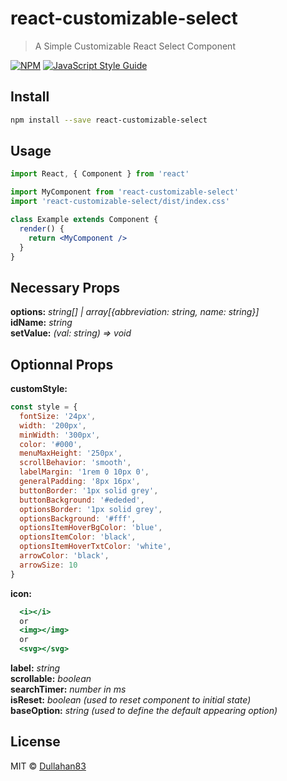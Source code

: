 # react-customizable-select

> A Simple Customizable React Select Component

[![NPM](https://img.shields.io/npm/v/react-customizable-select.svg)](https://www.npmjs.com/package/react-customizable-select) [![JavaScript Style Guide](https://img.shields.io/badge/code_style-standard-brightgreen.svg)](https://standardjs.com)

## Install

```bash
npm install --save react-customizable-select
```

## Usage

```jsx
import React, { Component } from 'react'

import MyComponent from 'react-customizable-select'
import 'react-customizable-select/dist/index.css'

class Example extends Component {
  render() {
    return <MyComponent />
  }
}
```

## Necessary Props

**options:** _string[] | array[{abbreviation: string, name: string}]_  
**idName:** _string_  
**setValue:** _(val: string) => void_  

## Optionnal Props

**customStyle:**

```jsx
const style = {
  fontSize: '24px',
  width: '200px',
  minWidth: '300px',
  color: '#000',
  menuMaxHeight: '250px',
  scrollBehavior: 'smooth',
  labelMargin: '1rem 0 10px 0',
  generalPadding: '8px 16px',
  buttonBorder: '1px solid grey',
  buttonBackground: '#ededed',
  optionsBorder: '1px solid grey',
  optionsBackground: '#fff',
  optionsItemHoverBgColor: 'blue',
  optionsItemColor: 'black',
  optionsItemHoverTxtColor: 'white',
  arrowColor: 'black',
  arrowSize: 10
}
```

**icon:**

```jsx
  <i></i>
  or
  <img></img>
  or
  <svg></svg>
```

**label:** _string_  
**scrollable:** _boolean_  
**searchTimer:** _number in ms_  
**isReset:** _boolean (used to reset component to initial state)_  
**baseOption:** _string (used to define the default appearing option)_  

## License

MIT © [Dullahan83](https://github.com/Dullahan83)
